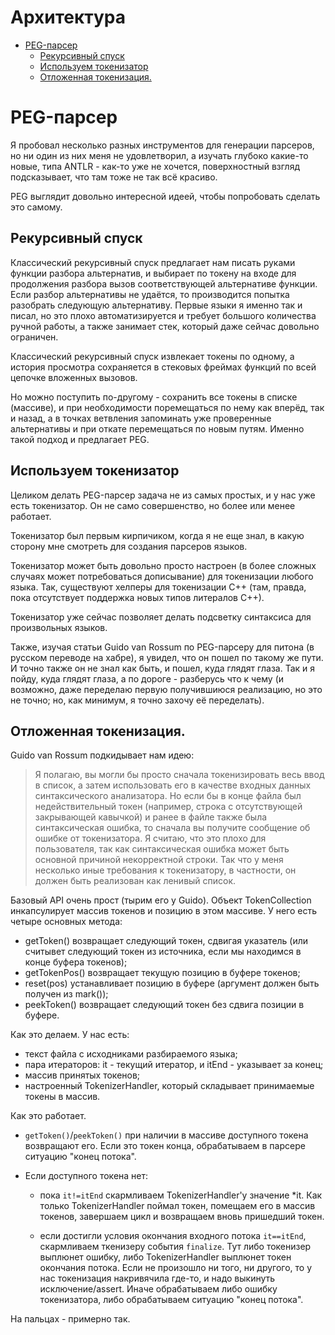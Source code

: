 # Архитектура

- [PEG-парсер](#user-content-peg-парсер)
  - [Рекурсивный спуск](#user-content-рекурсивный-спуск)
  - [Используем токенизатор](#user-content-используем-токенизатор)
  - [Отложенная токенизация.](#user-content-отложенная-токенизация)


# PEG-парсер

Я пробовал несколько разных инструментов для генерации парсеров, но ни один из них меня не удовлетворил,
а изучать глубоко какие-то новые, типа ANTLR - как-то уже не хочется, поверхностный взгляд подсказывает, 
что там тоже не так всё красиво.

PEG выглядит довольно интересной идеей, чтобы попробовать сделать это самому.


## Рекурсивный спуск

Классический рекурсивный спуск предлагает нам писать руками функции разбора альтернатив, и выбирает по 
токену на входе для продолжения разбора вызов соответствующей альтернативе функции. Если разбор альтернативы 
не удаётся, то производится попытка разобрать следующую альтернативу. Первые языки я именно так и писал, но 
это плохо автоматизируется и требует большого количества ручной работы, а также занимает стек, который
даже сейчас довольно ограничен.

Классический рекурсивный спуск извлекает токены по одному, а история просмотра сохраняется в стековых 
фреймах функций по всей цепочке вложенных вызовов.

Но можно поступить по-другому - сохранить все токены в списке (массиве), и при необходимости поремещаться 
по нему как вперёд, так и назад, а в точках ветвления запоминать уже проверенные альтернативы и при откате 
перемещаться по новым путям. Именно такой подход и предлагает PEG.


## Используем токенизатор

Целиком делать PEG-парсер задача не из самых простых, и у нас уже есть токенизатор. 
Он не само совершенство, но более или менее работает.

Токенизатор был первым кирпичиком, когда я не еще знал, в какую сторону мне смотреть для создания парсеров языков.

Токенизатор может быть довольно просто настроен (в более сложных случаях может потребоваться дописывание) для токенизации 
любого языка. Так, существуют хелперы для токенизации C++ (там, правда, пока отсутствует поддержка новых типов 
литералов C++).

Токенизатор уже сейчас позволяет делать подсветку синтаксиса для произвольных языков.

Также, изучая статьи Guido van Rossum по PEG-парсеру для питона (в русском переводе на хабре), я увидел, 
что он пошел по такому же пути. И точно также он не знал как быть, и пошел, куда глядят глаза. Так и я пойду, 
куда глядят глаза, а по дороге - разберусь что к чему (и возможно, даже переделаю первую получившиюся реализацию, 
но это не точно; но, как минимум, я точно захочу её переделать).


## Отложенная токенизация.

Guido van Rossum подкидывает нам идею:

> Я полагаю, вы могли бы просто сначала токенизировать весь ввод в список, а затем использовать его в качестве 
входных данных синтаксического анализатора. Но если бы в конце файла был недействительный токен (например, строка 
с отсутствующей закрывающей кавычкой) и ранее в файле также была синтаксическая ошибка, то сначала вы получите 
сообщение об ошибке от токенизатора. Я считаю, что это плохо для пользователя, так как синтаксическая ошибка может 
быть основной причиной некорректной строки. Так что у меня несколько иные требования к токенизатору, в частности, 
он должен быть реализован как ленивый список.

Базовый API очень прост (тырим его у Guido). Объект TokenCollection инкапсулирует массив токенов и позицию в этом массиве.
У него есть четыре основных метода:

- getToken() возвращает следующий токен, сдвигая указатель (или считывет следующий токен из источника, если мы 
  находимся в конце буфера токенов);
- getTokenPos() возвращает текущую позицию в буфере токенов;
- reset(pos) устанавливает позицию в буфере (аргумент должен быть получен из mark());
- peekToken() возвращает следующий токен без сдвига позиции в буфере.


Как это делаем. У нас есть:

- текст файла с исходниками разбираемого языка;
- пара итераторов: it - текущий итератор, и itEnd - указывает за конец;
- массив принятых токенов;
- настроенный TokenizerHandler, который складывает принимаемые токены в массив.

Как это работает. 

- `getToken()`/`peekToken()` при наличии в массиве доступного токена возвращают его.
  Если это токен конца, обрабатываем в парсере ситуацию "конец потока".

- Если доступного токена нет:

  - пока `it!=itEnd` скармливаем TokenizerHandler'у значение *it. Как только TokenizerHandler
    поймал токен, помещаем его в массив токенов, завершаем цикл и возвращаем вновь пришедший токен.

  - если достигли условия окончания входного потока `it==itEnd`, скармливаем ткенизеру события `finalize`.
    Тут либо токенизер выплюнет ошибку, либо TokenizerHandler выплюнет токен окончания потока.
    Если не произошло ни того, ни другого, то у нас токенизация накривячила где-то, и надо выкинуть 
    исключение/assert. Иначе обрабатываем либо ошибку токенизатора, либо обрабатываем ситуацию "конец потока".

На пальцах - примерно так.





